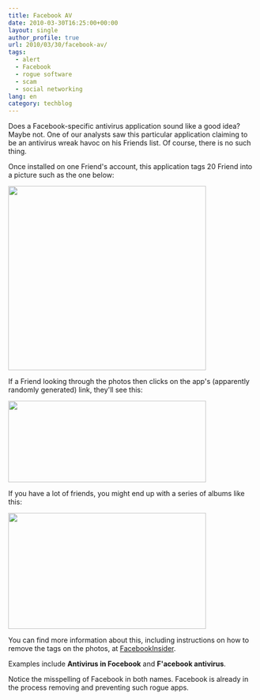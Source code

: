 ```yaml
---
title: Facebook AV
date: 2010-03-30T16:25:00+00:00
layout: single
author_profile: true
url: 2010/03/30/facebook-av/
tags:
  - alert
  - Facebook
  - rogue software
  - scam
  - social networking
lang: en
category: techblog
---
```

Does a Facebook-specific antivirus application sound like a good idea? Maybe not. One of our analysts saw this particular application claiming to be an antivirus wreak havoc on his Friends list. Of course, there is no such thing.

Once installed on one Friend's account, this application tags 20 Friend into a picture such as the one below:

<div>
  <a href="http://4.bp.blogspot.com/_vaUVXcmC3OI/S7IYCxKxOII/AAAAAAAABaI/R0mSrydLB-k/s1600-h/FBAV2.JPG" imageanchor="1"><img border="0" height="373" src="http://4.bp.blogspot.com/_vaUVXcmC3OI/S7IYCxKxOII/AAAAAAAABaI/R0mSrydLB-k/s400/FBAV2.JPG" width="400" /></a>
</div>

If a Friend looking through the photos then clicks on the app's (apparently randomly generated) link, they'll see this:

<div>
  <a href="http://1.bp.blogspot.com/_vaUVXcmC3OI/S7IYFA7920I/AAAAAAAABaM/rEILIE9kGNk/s1600-h/FBAV-approval.JPG" imageanchor="1"><img border="0" height="165" src="http://1.bp.blogspot.com/_vaUVXcmC3OI/S7IYFA7920I/AAAAAAAABaM/rEILIE9kGNk/s400/FBAV-approval.JPG" width="400" /></a>
</div>

If you have a lot of friends, you might end up with a series of albums like this:

<div>
  <a href="http://1.bp.blogspot.com/_vaUVXcmC3OI/S7IX6z_etgI/AAAAAAAABaE/8rRZnGBVJUE/s1600-h/FBAV.JPG" imageanchor="1"><img border="0" height="235" src="http://1.bp.blogspot.com/_vaUVXcmC3OI/S7IX6z_etgI/AAAAAAAABaE/8rRZnGBVJUE/s400/FBAV.JPG" width="400" /></a>
</div>

You can find more information about this, including instructions on how to remove the tags on the photos, at [FacebookInsider](http://thefacebookinsider.com/2010/03/warning-facebook-antivirus-will-virally-spam-your-friends/).

Examples include **Antivirus in Focebook** and **F'acebook antivirus**.

Notice the misspelling of Facebook in both names. Facebook is already in the process removing and preventing such rogue apps.